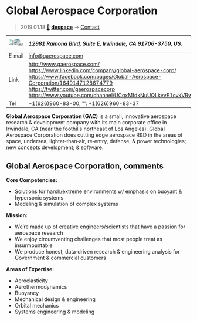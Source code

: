 # Global Aerospace Corporation
> 2019.01.18 **[🚀](../index/index.md) [despace](index.md)** → [Contact](contact.md)

|[![](f/contact/g/gac_logo1_thumb.jpg)](f/contact/g/gac_logo1.png)|*12981 Ramona Blvd, Suite E, Irwindale, CA 91706-3750, US.*|
|:--|:--|
|E‑mail| <info@gaerospace.com> |
|Link| <http://www.gaerospace.com/><br> <https://www.linkedin.com/company/global-aerospace-corp/><br> <https://www.facebook.com/pages/Global-Aerospace-Corporation/1649147128674779><br> <https://twitter.com/gaerospacecorp><br> <https://www.youtube.com/channel/UCqxMfdkNuUQLkvvE1cvkVRw> |
|Tel| +1(626)960-83-00, ℻: +1(626)960-83-37 |

**Global Aerospace Corporation (GAC)** is a small, innovative aerospace research & development company with its main corporate office in Irwindale, CA (near the foothills northeast of Los Angeles). Global Aerospace Corporation does cutting edge aerospace R&D in the areas of space, undersea, lighter‑than‑air, re‑entry, defense, & power technologies; new concepts development; & software.


<p style="page-break-after:always"> </p>

## Global Aerospace Corporation, comments

**Core Competencies:**

   - Solutions for harsh/extreme environments w/ emphasis on buoyant & hypersonic systems
   - Modeling & simulation of complex systems

**Mission:**

   - We’re made up of creative engineers/scientists that have a passion for aerospace research
   - We enjoy circumventing challenges that most people treat as insurmountable
   - We produce honest, data‑driven research & engineering analysis for Government & commercial customers

**Areas of Expertise:**

   - Aeroelasticity
   - Aerothermodynamics
   - Buoyancy
   - Mechanical design & engineering
   - Orbital mechanics
   - Systems engineering & modeling
